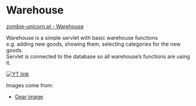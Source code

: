 # Warehouse

[zombie-unicorn.pl - Warehouse](http://zombie-unicorn.pl/projects-java-warehouse/)

Warehouse is a simple servlet with basic warehouse functions   
e.g. adding new goods, showing them, selecting categories for the new goods.   
Servlet is connected to the database so all warehouse’s functions are using it.  

[![YT link](https://img.youtube.com/vi/ji1GEkI_Us0/maxresdefault.jpg)](https://www.youtube.com/watch?v=ji1GEkI_Us0)

Images come from:
* [Gear image](http://www.onlygfx.com/6-grunge-gear-png-transparent/)
